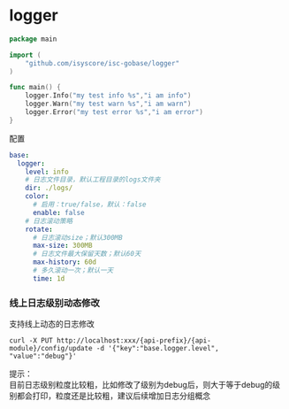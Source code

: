 # logger

```go
package main

import (
    "github.com/isyscore/isc-gobase/logger"
)

func main() {
    logger.Info("my test info %s","i am info")
    logger.Warn("my test warn %s","i am warn")
    logger.Error("my test error %s","i am error")
}
```
配置
```yaml
base:
  logger:
    level: info
    # 日志文件目录，默认工程目录的logs文件夹
    dir: ./logs/
    color:
      # 启用：true/false，默认：false
      enable: false
    # 日志滚动策略
    rotate:
      # 日志滚动size；默认300MB
      max-size: 300MB
      # 日志文件最大保留天数；默认60天
      max-history: 60d
      # 多久滚动一次；默认一天
      time: 1d
```

### 线上日志级别动态修改
支持线上动态的日志修改
```shell
curl -X PUT http://localhost:xxx/{api-prefix}/{api-module}/config/update -d '{"key":"base.logger.level", "value":"debug"}'
```

提示：<br/>
目前日志级别粒度比较粗，比如修改了级别为debug后，则大于等于debug的级别都会打印，粒度还是比较粗，建议后续增加日志分组概念
